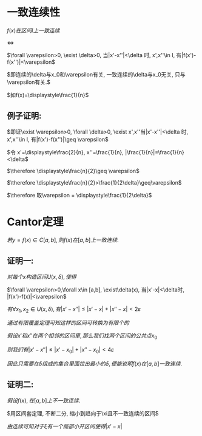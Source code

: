 # 一致连续性

$f(x)在区间I上一致连续$

$\Leftrightarrow$

$\forall \varepsilon>0, \exist \delta>0, 当|x'-x''|<\delta 时, x',x''\in I, 有|f(x')-f(x'')|<\varepsilon$

$即连续的\delta与x_0和\varepsilon有关, 一致连续的\delta与x_0无关, 只与\varepsilon有关.$

$如f(x)=\displaystyle\frac{1}{n}$

## 例子证明:

$即证\exist \varepsilon>0, \forall \delta>0, \exist x',x''当|x'-x''|<\delta 时, x',x''\in I, 有|f(x')-f(x'')|\geq \varepsilon$

$令 x'=\displaystyle\frac{2}{n}, x''=\frac{1}{n}, |\frac{1}{n}|=\frac{1}{n}<\delta$

$\therefore \displaystyle\frac{n}{2}\geq \varepsilon$

$\therefore \displaystyle\frac{n}{2}>\frac{1}{2\delta}\geq\varepsilon$

$\therefore 取\varepsilon = \displaystyle\frac{1}{2\delta}$

# Cantor定理

$若y=f(x)\in C[a,b], 则f(x)在[a,b]上一致连续.$

## 证明一:

$对每个x构造区间U(x,\delta), 使得$

$\forall \varepsilon>0,\forall x\in [a,b], \exist\delta(x), 当|x'-x|<\delta时, |f(x')-f(x)|<\varepsilon$

$有\forall x_1,x_2\in U(x,\delta), 有|x'-x''|\leq |x'-x|+|x''-x|<2\varepsilon$

$通过有限覆盖定理可知这样的区间可转换为有限个的$

$假设x'和x''在两个相邻的区间里, 那么我们找两个区间的公共点x_0$

$则我们有|x'-x''|\leq |x' - x_0|+|x''-x_0|<4\varepsilon$

$因此只需要在\delta 组成的集合里面找出最小的\delta, 便能说明f(x)在[a,b]一致连续.$

## 证明二:

$假设f(x), 在[a, b]上不一致连续.$

$用区间套定理, 不断二分, 缩小到趋向于\xi且不一致连续的区间$

$由连续可知对于\xi 有一个局部小开区间使得|x'-x|$